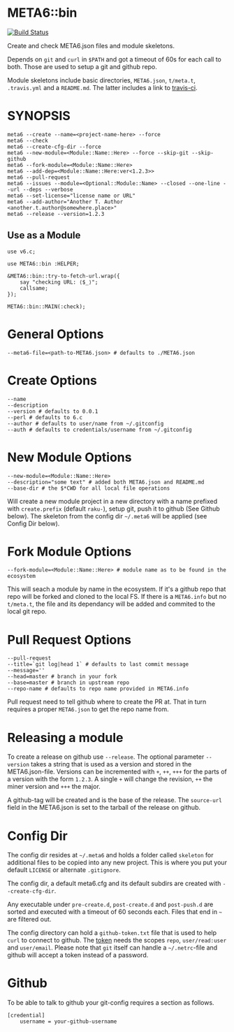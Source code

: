 # META6::bin
[![Build Status](https://travis-ci.org/gfldex/raku-meta6-bin.svg?branch=master)](https://travis-ci.org/gfldex/raku-meta6-bin)

Create and check META6.json files and module skeletons.

Depends on `git` and `curl` in `$PATH` and got a timeout of 60s for each call
to both. Those are used to setup a git and github repo.

Module skeletons include basic directories, `META6.json`, `t/meta.t`,
`.travis.yml` and a `README.md`. The latter includes a link to
[travis-ci](https://travis-ci.org/).

# SYNOPSIS

    meta6 --create --name=<project-name-here> --force
    meta6 --check
    meta6 --create-cfg-dir --force
    meta6 --new-module=<Module::Name::Here> --force --skip-git --skip-github
    meta6 --fork-module=<Module::Name::Here>
    meta6 --add-dep=<Module::Name::Here:ver<1.2.3>>
    meta6 --pull-request
    meta6 --issues --module=<Optional::Module::Name> --closed --one-line --url --deps --verbose
    meta6 --set-license="license name or URL"
    meta6 --add-author="Another T. Author <another.t.author@somewhere.place>"
    meta6 --release --version=1.2.3

## Use as a Module

    use v6.c;

    use META6::bin :HELPER;
    
    &META6::bin::try-to-fetch-url.wrap({
        say "checking URL: ⟨$_⟩";
        callsame;
    });
    
    META6::bin::MAIN(:check);

# General Options

    --meta6-file=<path-to-META6.json> # defaults to ./META6.json

# Create Options

    --name
    --description
    --version # defaults to 0.0.1
    --perl # defaults to 6.c
    --author # defaults to user/name from ~/.gitconfig
    --auth # defaults to credentials/username from ~/.gitconfig

# New Module Options

    --new-module=<Module::Name::Here>
    --description="some text" # added both META6.json and README.md
    --base-dir # the $*CWD for all local file operations

Will create a new module project in a new directory with a name prefixed with
`create.prefix` (default `raku-`), setup git, push it to github (See Github
below). The skeleton from the config dir `~/.meta6` will be applied (see Config
Dir below).

# Fork Module Options

    --fork-module=<Module::Name::Here> # module name as to be found in the ecosystem

This will seach a module by name in the ecosystem. If it's a github repo that
repo will be forked and cloned to the local FS. If there is a `META6.info` but
no `t/meta.t`, the file and its dependancy will be added and commited to the
local git repo.

# Pull Request Options

    --pull-request
    --title=`git log|head 1` # defaults to last commit message
    --message=''
    --head=master # branch in your fork
    --base=master # branch in upstream repo
    --repo-name # defaults to repo name provided in META6.info

Pull request need to tell github where to create the PR at. That in turn
requires a proper `META6.json` to get the repo name from.

# Releasing a module

To create a release on github use `--release`. The optional parameter
`--version` takes a string that is used as a version and stored in the
META6.json-file. Versions can be incremented with `+`, `++`, `+++` for the
parts of a version with the form `1.2.3`. A single `+` will change the
revision, `++` the miner version and `+++` the major.

A github-tag will be created and is the base of the release. The `source-url`
field in the META6.json is set to the tarball of the release on github.

# Config Dir

The config dir resides at `~/.meta6` and holds a folder called `skeleton` for
additional files to be copied into any new project. This is where you put your
default `LICENSE` or alternate `.gitignore`.

The config dir, a default meta6.cfg and its default subdirs are created with
`--create-cfg-dir`.

Any executable under `pre-create.d`, `post-create.d` and `post-push.d` are
sorted and executed with a timeout of 60 seconds each. Files that end in `~`
are filtered out.

The config directory can hold a `github-token.txt` file that is used to help
`curl` to connect to github. The [token](https://github.com/settings/tokens)
needs the scopes `repo`, `user/read:user` and `user/email`. Please note that
`git` itself can handle a `~/.netrc`-file and github will accept a token
instead of a password.

# Github

To be able to talk to github your git-config requires a section as follows.

    [credential]
        username = your-github-username

